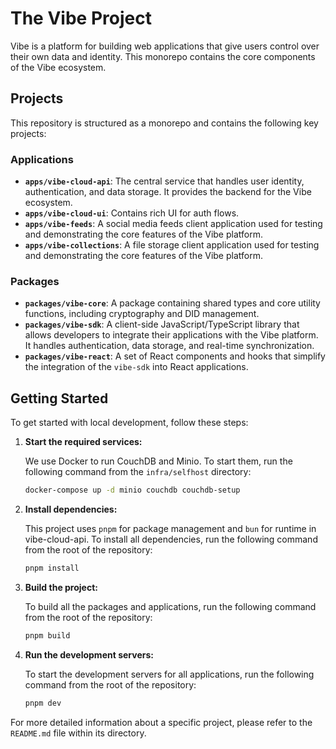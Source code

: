 # The Vibe Project

Vibe is a platform for building web applications that give users control over their own data and identity. This monorepo contains the core components of the Vibe ecosystem.

## Projects

This repository is structured as a monorepo and contains the following key projects:

### Applications

-   **`apps/vibe-cloud-api`**: The central service that handles user identity, authentication, and data storage. It provides the backend for the Vibe ecosystem.
-   **`apps/vibe-cloud-ui`**: Contains rich UI for auth flows.
-   **`apps/vibe-feeds`**: A social media feeds client application used for testing and demonstrating the core features of the Vibe platform.
-   **`apps/vibe-collections`**: A file storage client application used for testing and demonstrating the core features of the Vibe platform.

### Packages

-   **`packages/vibe-core`**: A package containing shared types and core utility functions, including cryptography and DID management.
-   **`packages/vibe-sdk`**: A client-side JavaScript/TypeScript library that allows developers to integrate their applications with the Vibe platform. It handles authentication, data storage, and real-time synchronization.
-   **`packages/vibe-react`**: A set of React components and hooks that simplify the integration of the `vibe-sdk` into React applications.

## Getting Started

To get started with local development, follow these steps:

1.  **Start the required services:**

    We use Docker to run CouchDB and Minio. To start them, run the following command from the `infra/selfhost` directory:

    ```bash
    docker-compose up -d minio couchdb couchdb-setup
    ```

2.  **Install dependencies:**

    This project uses `pnpm` for package management and `bun` for runtime in vibe-cloud-api. To install all dependencies, run the following command from the root of the repository:

    ```bash
    pnpm install
    ```

3.  **Build the project:**

    To build all the packages and applications, run the following command from the root of the repository:

    ```bash
    pnpm build
    ```

4.  **Run the development servers:**

    To start the development servers for all applications, run the following command from the root of the repository:

    ```bash
    pnpm dev
    ```

For more detailed information about a specific project, please refer to the `README.md` file within its directory.
